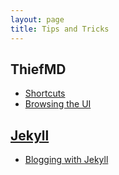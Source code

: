 ```yaml
---
layout: page
title: Tips and Tricks
---
```


## ThiefMD

* [Shortcuts](/shortcuts)
* [Browsing the UI](/deets)

## [Jekyll](https://jekyllrb.com/)

* [Blogging with Jekyll](/tips/jekyll)

